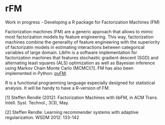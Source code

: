 # rFM

Work in progress - Developing a R package for Factorization Machines (FM)

Factorization machines (FM) are a generic approach that allows to mimic most factorization models by feature engineering. This way, factorization machines combine the generality of feature engineering with the superiority of factorizatin models in estimating interactions between categorical variables of large domain. Libfm is a software implementation for factorization machines that features stochastic gradient descent (SGD) and alternating least squares (ALS) optimization as well as Bayesian inference using Markov Chain Monte Carlo (MCMC)[1]. FM has also been implemented in Python: [pyFM](https://github.com/coreylynch/pyFM).

R is a functional programming language especially designed for statistical analysis. It will be handy to have a R-version of FM. 

[1] Steffen Rendle (2012): Factorization Machines with libFM, in ACM Trans. Intell. Syst. Technol., 3(3), May. 

[2] Steffen Rendle: Learning recommender systems with adaptive regularization. WSDM 2012: 133-142


